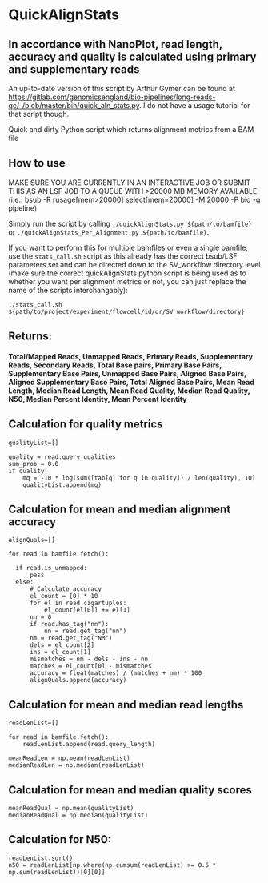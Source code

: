 # QuickAlignStats

## In accordance with NanoPlot, read length, accuracy and quality is calculated using primary and supplementary reads

An up-to-date version of this script by Arthur Gymer can be found at https://gitlab.com/genomicsengland/bio-pipelines/long-reads-qc/-/blob/master/bin/quick_aln_stats.py. I do not have a usage tutorial for that script though.

Quick and dirty Python script which returns alignment metrics from a BAM file

## How to use

MAKE SURE YOU ARE CURRENTLY IN AN INTERACTIVE JOB OR SUBMIT THIS AS AN LSF JOB TO A QUEUE WITH >20000 MB MEMORY AVAILABLE (i.e.: bsub -R rusage[mem>20000] select[mem=20000] -M 20000 -P bio -q pipeline)

Simply run the script by calling `./quickAlignStats.py ${path/to/bamfile}` or `./quickAlignStats_Per_Alignment.py ${path/to/bamfile}`.

If you want to perform this for multiple bamfiles or even a single bamfile, use the `stats_call.sh` script as this already has the correct bsub/LSF parameters set and can be directed down to the SV_workflow directory level (make sure the correct quickAlignStats python script is being used as to whether you want per alignment metrics or not, you can just replace the name of the scripts interchangably):

`./stats_call.sh ${path/to/project/experiment/flowcell/id/or/SV_workflow/directory}`

## Returns:
#### Total/Mapped Reads, Unmapped Reads, Primary Reads, Supplementary Reads, Secondary Reads, Total Base pairs, Primary Base Pairs, Supplementary Base Pairs, Unmapped Base Pairs, Aligned Base Pairs, Aligned Supplementary Base Pairs, Total Aligned Base Pairs, Mean Read Length, Median Read Length, Mean Read Quality, Median Read Quality, N50, Median Percent Identity, Mean Percent Identity

## Calculation for quality metrics
```
qualityList=[]

quality = read.query_qualities
sum_prob = 0.0
if quality:
    mq = -10 * log(sum([tab[q] for q in quality]) / len(quality), 10)
    qualityList.append(mq)

```

## Calculation for mean and median alignment accuracy
```
alignQuals=[]

for read in bamfile.fetch():

  if read.is_unmapped:
      pass
  else:
      # Calculate accuracy
      el_count = [0] * 10
      for el in read.cigartuples:
          el_count[el[0]] += el[1]
      nn = 0
      if read.has_tag("nn"):
          nn = read.get_tag("nn")
      nm = read.get_tag("NM")
      dels = el_count[2]
      ins = el_count[1]
      mismatches = nm - dels - ins - nn
      matches = el_count[0] - mismatches
      accuracy = float(matches) / (matches + nm) * 100
      alignQuals.append(accuracy)
```

## Calculation for mean and median read lengths
```
readLenList=[]

for read in bamfile.fetch():
    readLenList.append(read.query_length)
    
meanReadLen = np.mean(readLenList)
medianReadLen = np.median(readLenList)
```

## Calculation for mean and median quality scores
```
meanReadQual = np.mean(qualityList)
medianReadQual = np.median(qualityList)
```

## Calculation for N50:
```
readLenList.sort()
n50 = readLenList[np.where(np.cumsum(readLenList) >= 0.5 * np.sum(readLenList))[0][0]]
```
